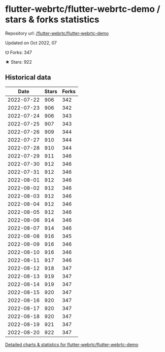 # flutter-webrtc/flutter-webrtc-demo / stars & forks statistics

Repository url: [/flutter-webrtc/flutter-webrtc-demo](https://github.com/flutter-webrtc/flutter-webrtc-demo)

Updated on Oct 2022, 07

☋ Forks: 347

★ Stars: 922

## Historical data
| Date | Stars | Forks |
|------|-------|-------|
| 2022-07-22 | 906 | 342 | 
| 2022-07-23 | 906 | 342 | 
| 2022-07-24 | 906 | 343 | 
| 2022-07-25 | 907 | 343 | 
| 2022-07-26 | 909 | 344 | 
| 2022-07-27 | 910 | 344 | 
| 2022-07-28 | 910 | 344 | 
| 2022-07-29 | 911 | 346 | 
| 2022-07-30 | 912 | 346 | 
| 2022-07-31 | 912 | 346 | 
| 2022-08-01 | 912 | 346 | 
| 2022-08-02 | 912 | 346 | 
| 2022-08-03 | 912 | 346 | 
| 2022-08-04 | 912 | 346 | 
| 2022-08-05 | 912 | 346 | 
| 2022-08-06 | 914 | 346 | 
| 2022-08-07 | 914 | 346 | 
| 2022-08-08 | 916 | 345 | 
| 2022-08-09 | 916 | 346 | 
| 2022-08-10 | 916 | 346 | 
| 2022-08-11 | 917 | 346 | 
| 2022-08-12 | 918 | 347 | 
| 2022-08-13 | 919 | 347 | 
| 2022-08-14 | 919 | 347 | 
| 2022-08-15 | 920 | 347 | 
| 2022-08-16 | 920 | 347 | 
| 2022-08-17 | 920 | 347 | 
| 2022-08-18 | 920 | 347 | 
| 2022-08-19 | 921 | 347 | 
| 2022-08-20 | 922 | 347 | 


[Detailed charts & statistics for flutter-webrtc/flutter-webrtc-demo](https://reviewgithub.com/rep/flutter-webrtc/flutter-webrtc-demo)
